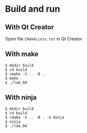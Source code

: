 # Build and run

## With Qt Creator

Open file `CMakeLists.txt` in Qt Creator

## With make

```
$ mkdir build
$ cd build
$ cmake -S .. -B .
$ make
$ ./lab_04
```

## With ninja

```
$ mkdir build
$ cd build
$ cmake -S .. -B . -G Ninja
$ ninja
$ ./lab_04
```

